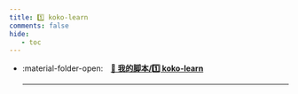 ```yaml
---
title: 1️⃣ koko-learn
comments: false
hide:
   - toc
---
```


<div class="grid cards index-info" markdown>

-   :material-folder-open:&emsp;__[🏅 我的脚本/1️⃣ koko-learn](./index.md)__

	---

</div>